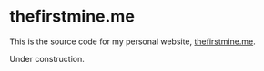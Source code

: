# thefirstmine.me
This is the source code for my personal website, [thefirstmine.me](https://thefirstmine.me).

Under construction.